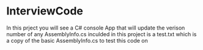 # InterviewCode

In this prject you will see a C# console App that will update the verison number of any AssemblyInfo.cs
inculded in this project is a test.txt which is a copy of the basic AssemblyInfo.cs to test this code on
